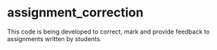 # assignment_correction
This code is being developed to correct, mark and provide feedback to assignments written by students.
